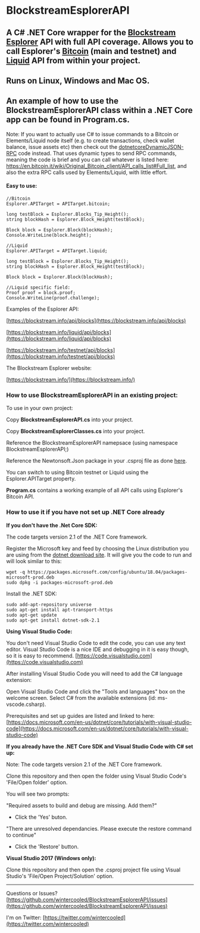 # BlockstreamEsplorerAPI

## A C# .NET Core wrapper for the [Blockstream Esplorer](https://github.com/Blockstream/esplora) API with full API coverage. Allows you to call Esplorer's [Bitcoin](https://github.com/bitcoin/bitcoin) (main and testnet) and [Liquid](https://blockstream.com/liquid/) API from within your project.

## Runs on Linux, Windows and Mac OS.

## An example of how to use the BlockstreamEsplorerAPI class within a .NET Core app can be found in Program.cs.

Note: If you want to actually use C# to issue commands to a Bitcoin or Elements/Liquid node itself (e.g. to create transactions, check wallet balance, issue assets etc) then check out the [dotnetcoreDynamicJSON-RPC](https://github.com/wintercooled/dotnetcoreDynamicJSON-RPC) code instead. That uses dynamic types to send RPC commands, meaning the code is brief and you can call whatever is listed here: https://en.bitcoin.it/wiki/Original_Bitcoin_client/API_calls_list#Full_list, and also the extra RPC calls used by Elements/Liquid, with little effort.

#### Easy to use:

~~~~
//Bitcoin
Esplorer.APITarget = APITarget.bitcoin;

long testBlock = Esplorer.Blocks_Tip_Height(); 
string blockHash = Esplorer.Block_Height(testBlock);

Block block = Esplorer.Block(blockHash);
Console.WriteLine(block.height);
~~~~

~~~~
//Liquid
Esplorer.APITarget = APITarget.liquid;

long testBlock = Esplorer.Blocks_Tip_Height(); 
string blockHash = Esplorer.Block_Height(testBlock);

Block block = Esplorer.Block(blockHash);

//Liquid specific field:
Proof proof = block.proof;
Console.WriteLine(proof.challenge);
~~~~

Examples of the Esplorer API:

[https://blockstream.info/api/blocks](https://blockstream.info/api/blocks)

[https://blockstream.info/liquid/api/blocks](https://blockstream.info/liquid/api/blocks)

[https://blockstream.info/testnet/api/blocks](https://blockstream.info/testnet/api/blocks)


The Blockstream Esplorer website:

[https://blockstream.info/](https://blockstream.info/)


### How to use BlockstreamEsplorerAPI in an existing project:

To use in your own project:

Copy **BlockstreamEsplorerAPI.cs** into your project.

Copy **BlockstreamEsplorerClasses.cs** into your project.

Reference the BlockstreamEsplorerAPI namepsace (using namespace BlockstreamEsplorerAPI;)

Reference the Newtonsoft.Json package in your .csproj file as done [here](https://github.com/wintercooled/BlockstreamEsplorerAPI/blob/master/BlockstreamEsplorerAPI.csproj).

You can switch to using Bitcoin testnet or Liquid using the Esplorer.APITarget property.

**Program.cs** contains a working example of all API calls using Esplorer's Bitcoin API.


### How to use it if you have not set up .NET Core already

**If you don't have the .Net Core SDK:**

The code targets version 2.1 of the .NET Core framework.

Register the Microsoft key and feed by choosing the Linux distribution you are using from the [dotnet download site](https://dotnet.microsoft.com/download/linux-package-manager/ubuntu18-04/sdk-current). It will give you the code to run and will look similar to this:

```
wget -q https://packages.microsoft.com/config/ubuntu/18.04/packages-microsoft-prod.deb
sudo dpkg -i packages-microsoft-prod.deb
```

Install the .NET SDK:

```
sudo add-apt-repository universe
sudo apt-get install apt-transport-https
sudo apt-get update
sudo apt-get install dotnet-sdk-2.1
```

**Using Visual Studio Code:**

You don't need Visual Studio Code to edit the code, you can use any text editor. Visual Studio Code is a nice IDE and debugging in it is easy though, so it is easy to recommend. [https://code.visualstudio.com](https://code.visualstudio.com)

After installing Visual Studio Code you will need to add the C# language extension: 

Open Visual Studio Code and click the "Tools and languages" box on the welcome screen. Select C# from the available extensions (id: ms-vscode.csharp). 

Prerequisites and set up guides are listed and linked to here: [https://docs.microsoft.com/en-us/dotnet/core/tutorials/with-visual-studio-code](https://docs.microsoft.com/en-us/dotnet/core/tutorials/with-visual-studio-code)


**If you already have the .NET Core SDK and Visual Studio Code with C# set up:**

Note: The code targets version 2.1 of the .NET Core framework.

Clone this repository and then open the folder using Visual Studio Code's 'File/Open folder' option.

You will see two prompts:

"Required assets to build and debug are missing. Add them?"

- Click the 'Yes' buton.

"There are unresolved dependancies. Please execute the restore command to continue"

- Click the 'Restore' button.

**Visual Studio 2017 (Windows only):**

Clone this repository and then open the .csproj project file using Visual Studio's 'File/Open Project/Solution' option.

* * * 

Questions or Issues? [https://github.com/wintercooled/BlockstreamEsplorerAPI/issues](https://github.com/wintercooled/BlockstreamEsplorerAPI/issues)

I'm on Twitter: [https://twitter.com/wintercooled](https://twitter.com/wintercooled)
